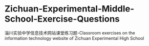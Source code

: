# Zichuan-Experimental-Middle-School-Exercise-Questions
淄川实验中学信息技术网站课堂练习题-Classroom exercises on the information technology website of Zichuan Experimental High School
